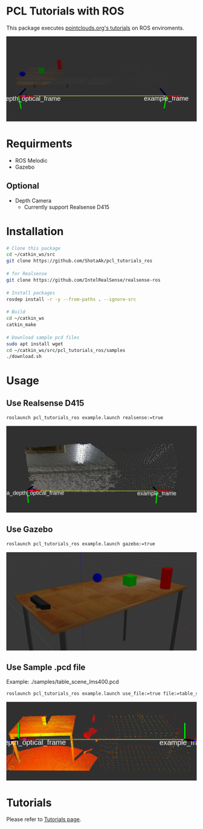 # PCL Tutorials with ROS

This package executes [pointclouds.org's tutorials](http://www.pointclouds.org/documentation/tutorials/)
on ROS enviroments.

![top_image](https://github.com/ShotaAk/pcl_tutorials_ros/blob/images/top_image.png)

# Requirments

- ROS Melodic
- Gazebo

## Optional

- Depth Camera
    - Currently support Realsense D415

# Installation

```bash
# Clone this package
cd ~/catkin_ws/src
git clone https://github.com/ShotaAk/pcl_tutorials_ros

# for Realsense
git clone https://github.com/IntelRealSense/realsense-ros

# Install packages
rosdep install -r -y --from-paths . --ignore-src

# Build
cd ~/catkin_ws
catkin_make

# Download sample pcd files
sudo apt install wget
cd ~/catkin_ws/src/pcl_tutorials_ros/samples
./download.sh
```

# Usage

## Use Realsense D415

```bash
roslaunch pcl_tutorials_ros example.launch realsense:=true
```

![realsense](https://github.com/ShotaAk/pcl_tutorials_ros/blob/images/realsense.png)

## Use Gazebo

```bash
roslaunch pcl_tutorials_ros example.launch gazebo:=true
```

![gazebo](https://github.com/ShotaAk/pcl_tutorials_ros/blob/images/gazebo.png)

## Use Sample .pcd file

Example: ./samples/table_scene_lms400.pcd

```bash
roslaunch pcl_tutorials_ros example.launch use_file:=true file:=table_scene_lms400.pcd
```

![pcd_file](https://github.com/ShotaAk/pcl_tutorials_ros/blob/images/pcd_file.png)

# Tutorials

Please refer to [Tutorials page](./doc/Tutorials.md).
